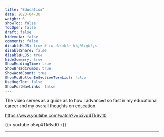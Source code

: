 ```yaml
---
title: "Education"
date: 2023-04-30
weight: 6
showToc: false
TocOpen: false
draft: false
hidemeta: false
comments: false
disableHLJS: true # to disable highlightjs
disableShare: false
disableHLJS: true
hideSummary: true
ShowReadingTime: true
ShowBreadCrumbs: true
ShowWordCount: true
ShowRssButtonInSectionTermList: false
UseHugoToc: false
ShowPostNavLinks: false
---
```

The video serves as a guide as to how I advanced so fast in my educational career and my overall thoughts on education. 

https://www.youtube.com/watch?v=o5vp4Tk6vd0

{{< youtube o5vp4Tk6vd0 >}}

---
